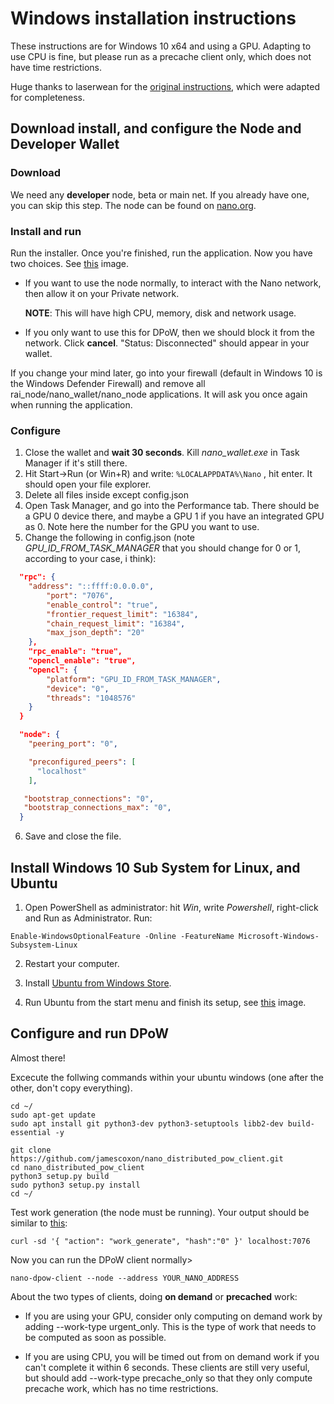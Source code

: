 # Windows installation instructions

These instructions are for Windows 10 x64 and using a GPU. Adapting to use CPU is fine, but please run as a precache client only, which does not have time restrictions.

Huge thanks to laserwean for the [original instructions](https://www.reddit.com/r/nanocurrency/comments/a25m8y/howto_run_distributed_pow_service_using_gpu_on/), which were adapted for completeness.

## Download install, and configure the Node and Developer Wallet

### Download

We need any **developer** node, beta or main net. If you already have one, you can skip this step. The node can be found on [nano.org](https://nano.org/en).

### Install and run

Run the installer. Once you're finished, run the application. Now you have two choices. See [this](https://i.imgur.com/DZ2n5iM.png) image.

- If you want to use the node normally, to interact with the Nano network, then allow it on your Private network.
  
  **NOTE**: This will have high CPU, memory, disk and network usage.
  
- If you only want to use this for DPoW, then we should block it from the network. Click **cancel**. "Status: Disconnected" should appear in your wallet.

If you change your mind later, go into your firewall (default in Windows 10 is the Windows Defender Firewall) and remove all rai_node/nano_wallet/nano_node applications. It will ask you once again when running the application.

### Configure

1. Close the wallet and **wait 30 seconds**. Kill *nano_wallet.exe* in Task Manager if it's still there.
2. Hit Start->Run (or Win+R) and write: `%LOCALAPPDATA%\Nano` , hit enter. It should open your file explorer.
3. Delete all files inside except config.json
4. Open Task Manager, and go into the Performance tab. There should be a GPU 0 device there, and maybe a GPU 1 if you have an integrated GPU as 0. Note here the number for the GPU you want to use.
5. Change the following in config.json (note *GPU_ID_FROM_TASK_MANAGER* that you should change for 0 or 1, according to your case, i think):

```json
  "rpc": {
    "address": "::ffff:0.0.0.0",
        "port": "7076",
        "enable_control": "true",
        "frontier_request_limit": "16384",
        "chain_request_limit": "16384",
        "max_json_depth": "20"
    },
    "rpc_enable": "true",
    "opencl_enable": "true",
    "opencl": {
        "platform": "GPU_ID_FROM_TASK_MANAGER",
        "device": "0",
        "threads": "1048576"
    }
  }

  "node": {
    "peering_port": "0",

    "preconfigured_peers": [
      "localhost"
    ],

   "bootstrap_connections": "0",
   "bootstrap_connections_max": "0",
  }
  ```

6. Save and close the file.

## Install Windows 10 Sub System for Linux, and Ubuntu

1. Open PowerShell as administrator: hit *Win*, write *Powershell*, right-click and Run as Administrator. Run:

  ```Enable-WindowsOptionalFeature -Online -FeatureName Microsoft-Windows-Subsystem-Linux```

2. Restart your computer.

3. Install [Ubuntu from Windows Store](https://www.microsoft.com/en-us/p/ubuntu/9nblggh4msv6).

4. Run Ubuntu from the start menu and finish its setup, see [this](https://i.redd.it/ghpd74y9kp121.png) image.

## Configure and run DPoW

Almost there!

Excecute the follwing commands within your ubuntu windows (one after the other, don't copy everything).

  ```
  cd ~/
  sudo apt-get update
  sudo apt install git python3-dev python3-setuptools libb2-dev build-essential -y
  
  git clone https://github.com/jamescoxon/nano_distributed_pow_client.git
  cd nano_distributed_pow_client
  python3 setup.py build
  sudo python3 setup.py install
  cd ~/
  ```

Test work generation (the node must be running). Your output should be similar to [this](https://i.redd.it/xjnrrr1pnp121.png):

  ```
  curl -sd '{ "action": "work_generate", "hash":"0" }' localhost:7076
  ```
  
Now you can run the DPoW client normally>

  ```nano-dpow-client --node --address YOUR_NANO_ADDRESS```

About the two types of clients, doing **on demand** or **precached** work:

- If you are using your GPU, consider only computing on demand work by adding --work-type urgent_only. This is the type of work that needs to be computed as soon as possible.

- If you are using CPU, you will be timed out from on demand work if you can't complete it within 6 seconds. These clients are still very useful, but should add --work-type precache_only so that they only compute precache work, which has no time restrictions.
